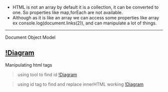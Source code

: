 - HTML is not an array by default it is a collection, it can be converted to one. So properties like map,forEach are not available.
- Although as it is like an array we can access some properties like array 
ex console.log(document.links(2)), and can manipulate a lot of things.
---------------------------------------------------------------------------------
Document Object Model

[!Diagram](../assets/DOM.png)
---------------------------------------------------------------------------------
Manipulating html tags
> using tool to find id
[!Diagram](../assets/1.png)

> using id tag to find and replace innerHTML working
[!Diagram](../assets/2.png)

